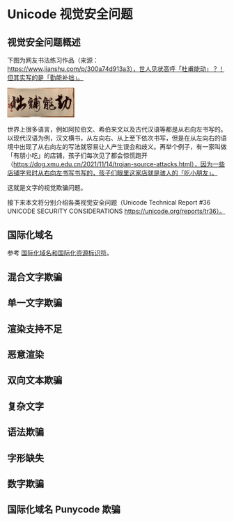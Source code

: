 # Unicode 视觉安全问题

## 视觉安全问题概述

下图为网友书法练习作品（来源：https://www.jianshu.com/p/300a74d913a3），世人见状高呼「杜甫能动」？！但其实写的是「勤能补拙」。

<img src="视觉安全问题.assets\勤能补拙.jpeg" alt="勤能补拙" style="zoom: 15%;" />

世界上很多语言，例如阿拉伯文、希伯来文以及古代汉语等都是从右向左书写的。以现代汉语为例，汉文横书，从左向右、从上至下依次书写，但是在从左向右的语境中出现了从右向左的写法就容易让人产生误会和歧义。再举个例子，有一家叫做「有朋小吃」的店铺，孩子们每次见了都会惊慌跑开（https://dog.xmu.edu.cn/2021/11/14/trojan-source-attacks.html），因为一些店铺字号时从右向左书写书写的，孩子们眼里这家店就是骇人的「吃小朋友」。

这就是文字的视觉欺骗问题。

接下来本文将分别介绍各类视觉安全问题（Unicode Technical Report #36 UNICODE SECURITY CONSIDERATIONS https://unicode.org/reports/tr36）。

## 国际化域名

参考 [国际化域名和国际化资源标识符](国际化域名和国际化资源标识符.md)。

## 混合文字欺骗

## 单一文字欺骗

## 渲染支持不足

## 恶意渲染

## 双向文本欺骗

## 复杂文字

## 语法欺骗

## 字形缺失

## 数字欺骗

## 国际化域名 Punycode 欺骗

